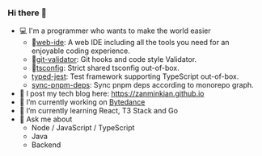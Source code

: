 ### Hi there 👋

- 💻 I'm a programmer who wants to make the world easier
   - 🌟[web-ide](https://github.com/zanminkian/web-ide): A web IDE including all the tools you need for an enjoyable coding experience.
   - 🌟[git-validator](https://github.com/zanminkian/git-validator): Git hooks and code style Validator.
   - 🌟[tsconfig](https://github.com/zanminkian/tsconfig): Strict shared tsconfig out-of-box.
   - [typed-jest](https://github.com/zanminkian/typed-jest): Test framework supporting TypeScript out-of-box.
   - [sync-pnpm-deps](https://github.com/zanminkian/sync-pnpm-deps): Sync pnpm deps according to monorepo graph.
- 📖 I post my tech blog here: https://zanminkian.github.io
- 🔭 I’m currently working on [Bytedance](https://github.com/bytedance)
- 🌱 I’m currently learning React, T3 Stack and Go
- 💬 Ask me about
   - Node / JavaScript / TypeScript
   - Java
   - Backend
